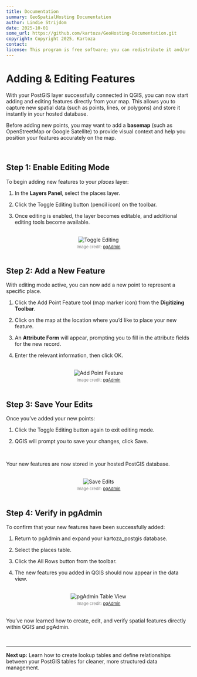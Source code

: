 ```yaml
---
title: Documentation
summary: GeoSpatialHosting Documentation
author: Lindie Strijdom
date: 2025-10-01
some_url: https://github.com/kartoza/GeoHosting-Documentation.git
copyright: Copyright 2025, Kartoza
contact:
license: This program is free software; you can redistribute it and/or modify it under the terms of the GNU Affero General Public License as published by the Free Software Foundation; either version 3 of the License, or (at your option) any later version.
---
```


# Adding & Editing Features

With your PostGIS layer successfully connected in QGIS, you can now start adding and editing features directly from your map. This allows you to capture new spatial data (such as points, lines, or polygons) and store it instantly in your hosted database.

Before adding new points, you may want to add a **basemap** (such as OpenStreetMap or Google Satellite) to provide visual context and help you position your features accurately on the map.

<br>

## Step 1: Enable Editing Mode

To begin adding new features to your *places* layer:

1. In the **Layers Panel**, select the <span class="ui-filename">places</span> layer.

2. Click the <span class="ui-generic-label">Toggle Editing</span> button (pencil icon) on the toolbar.

3. Once editing is enabled, the layer becomes editable, and additional editing tools become available.

<br>

<div style="text-align: center;">
  <img src="../../img/postgis-img-m-11.png" alt="Toggle Editing" width="auto">
  <div style="font-size: 0.8em; color: gray; margin-top: 4px;">
    Image credit: <a href="https://www.pgadmin.org/" target="_blank">pgAdmin</a>
  </div>
</div>

<br>

## Step 2: Add a New Feature

With editing mode active, you can now add a new point to represent a specific place.

1. Click the <span class="ui-generic-label">Add Point Feature</span> tool (map marker icon) from the **Digitizing Toolbar**.

2. Click on the map at the location where you’d like to place your new feature.

3. An **Attribute Form** will appear, prompting you to fill in the attribute fields for the new record.

4. Enter the relevant information, then click <span class="ui-generic-label">OK</span>.

<br>

<div style="text-align: center;">
  <img src="../../img/postgis-img-m-12.png" alt="Add Point Feature" width="auto">
  <div style="font-size: 0.8em; color: gray; margin-top: 4px;">
    Image credit: <a href="https://www.pgadmin.org/" target="_blank">pgAdmin</a>
  </div>
</div>

<br>

## Step 3: Save Your Edits

Once you’ve added your new points:

1. Click the <span class="ui-generic-label">Toggle Editing</span> button again to exit editing mode.

2. QGIS will prompt you to save your changes, click <span class="ui-generic-label">Save</span>.

<br>

Your new features are now stored in your hosted PostGIS database.

<br>

<div style="text-align: center;">
  <img src="../../img/postgis-img-m-13.png" alt="Save Edits" width="auto">
  <div style="font-size: 0.8em; color: gray; margin-top: 4px;">
    Image credit: <a href="https://www.pgadmin.org/" target="_blank">pgAdmin</a>
  </div>
</div>

<br>

## Step 4: Verify in pgAdmin

To confirm that your new features have been successfully added:

1. Return to pgAdmin and expand your <span class="ui-filename">kartoza_postgis</span> database.

2. Select the <span class="ui-filename">places</span> table.

3. Click the <span class="ui-generic-label">All Rows</span> button from the toolbar.

4. The new features you added in QGIS should now appear in the data view.

<br>

<div style="text-align: center;">
  <img src="../../img/postgis-img-m-14.png" alt="pgAdmin Table View" width="auto">
  <div style="font-size: 0.8em; color: gray; margin-top: 4px;">
    Image credit: <a href="https://www.pgadmin.org/" target="_blank">pgAdmin</a>
  </div>
</div>

<br>

You’ve now learned how to create, edit, and verify spatial features directly within QGIS and pgAdmin.

<br>

---

**Next up:** Learn how to create lookup tables and define relationships between your PostGIS tables for cleaner, more structured data management.

<br>
